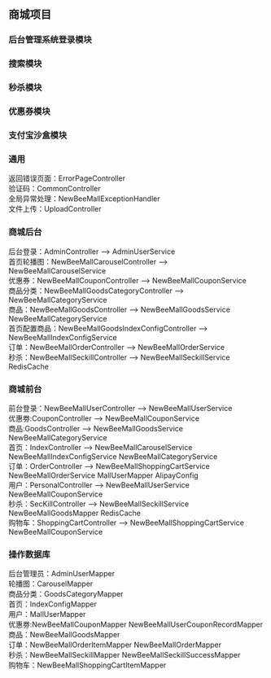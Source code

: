 ## 商城项目
### 后台管理系统登录模块
### 搜索模块
### 秒杀模块
### 优惠券模块
### 支付宝沙盒模块


### 通用
返回错误页面：ErrorPageController <br/>
验证码：CommonController <br/>
全局异常处理：NewBeeMallExceptionHandler <br/>
文件上传：UploadController

### 商城后台
后台登录：AdminController --> AdminUserService <br/>
首页轮播图：NewBeeMallCarouselController --> NewBeeMallCarouselService <br/>
优惠券：NewBeeMallCouponController --> NewBeeMallCouponService <br/>
商品分类：NewBeeMallGoodsCategoryController --> NewBeeMallCategoryService <br/>
商品：NewBeeMallGoodsController --> NewBeeMallGoodsService NewBeeMallCategoryService <br/>
首页配置商品：NewBeeMallGoodsIndexConfigController --> NewBeeMallIndexConfigService <br/>
订单：NewBeeMallOrderController --> NewBeeMallOrderService <br/>
秒杀：NewBeeMallSeckillController --> NewBeeMallSeckillService RedisCache <br/>
     
### 商城前台
前台登录：NewBeeMallUserController --> NewBeeMallUserService <br/>
优惠劵:CouponController --> NewBeeMallCouponService <br/>
商品:GoodsController --> NewBeeMallGoodsService NewBeeMallCategoryService <br/>
首页：IndexController --> NewBeeMallCarouselService NewBeeMallIndexConfigService NewBeeMallCategoryService <br/>
订单：OrderController --> NewBeeMallShoppingCartService NewBeeMallOrderService MallUserMapper AlipayConfig <br/>
用户：PersonalController --> NewBeeMallUserService NewBeeMallCouponService <br/>
秒杀：SecKillController --> NewBeeMallSeckillService NewBeeMallGoodsMapper RedisCache <br/>
购物车：ShoppingCartController --> NewBeeMallShoppingCartService NewBeeMallCouponService <br/>

### 操作数据库
后台管理员：AdminUserMapper  <br/>
轮播图：CarouselMapper  <br/>
商品分类：GoodsCategoryMapper  <br/>
首页：IndexConfigMapper  <br/>
用户：MallUserMapper  <br/>
优惠劵:NewBeeMallCouponMapper NewBeeMallUserCouponRecordMapper  <br/>
商品：NewBeeMallGoodsMapper  <br/>
订单：NewBeeMallOrderItemMapper NewBeeMallOrderMapper  <br/>
秒杀：NewBeeMallSeckillMapper NewBeeMallSeckillSuccessMapper  <br/>
购物车：NewBeeMallShoppingCartItemMapper  <br/>










